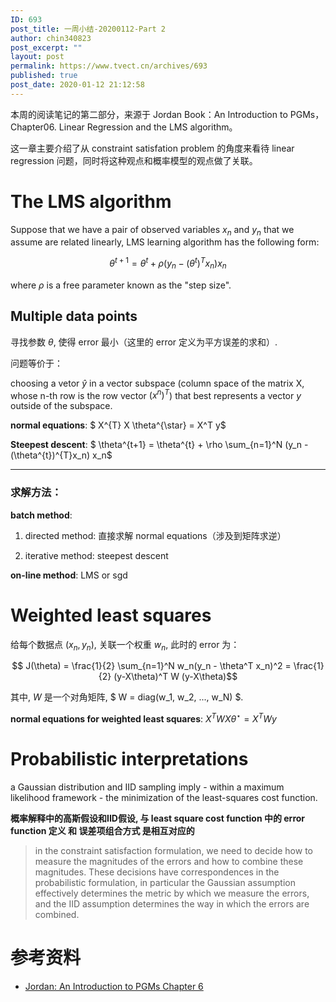 ```yaml
---
ID: 693
post_title: 一周小结-20200112-Part 2
author: chin340823
post_excerpt: ""
layout: post
permalink: https://www.tvect.cn/archives/693
published: true
post_date: 2020-01-12 21:12:58
---
```

本周的阅读笔记的第二部分，来源于 Jordan Book：An Introduction to PGMs，Chapter06. Linear Regression and the LMS algorithm。

这一章主要介绍了从 constraint satisfation problem 的角度来看待 linear regression 问题，同时将这种观点和概率模型的观点做了关联。

<!--more-->

<h1>The LMS algorithm</h1>

Suppose that we have a pair of observed variables $x_n$ and $y_n$ that we assume are related linearly, LMS learning algorithm has the following form:

$$ \theta^{t+1} = \theta^{t} + \rho (y_n - (\theta^{t})^{T}x_n) x_n $$

where $\rho$ is a free parameter known as the "step size".

<h2>Multiple data points</h2>

寻找参数 $\theta$, 使得 error 最小（这里的 error 定义为平方误差的求和）.

问题等价于：

choosing a vetor $\hat{y}$ in a vector subspace (column space of the matrix X, whose n-th row is the row vector $(x^n)^T$) that best represents a vector $y$ outside of the subspace.

<strong>normal equations</strong>: $ X^{T} X \theta^{\star} = X^T y$

<strong>Steepest descent</strong>: $ \theta^{t+1} = \theta^{t} + \rho \sum_{n=1}^N (y_n - (\theta^{t})^{T}x_n) x_n$

<hr />

<h3>求解方法：</h3>

<strong>batch method</strong>:

<ol>
<li>directed method: 直接求解 normal equations（涉及到矩阵求逆）</p></li>
<li><p>iterative method: steepest descent</p></li>
</ol>

<p><strong>on-line method</strong>: LMS or sgd

<h1>Weighted least squares</h1>

给每个数据点 $(x_n, y_n)$, 关联一个权重 $w_n$, 此时的 error 为：

$$ J(\theta) = \frac{1}{2} \sum_{n=1}^N w_n(y_n - \theta^T x_n)^2 = \frac{1}{2} (y-X\theta)^T W (y-X\theta)$$

其中, $W$ 是一个对角矩阵, $ W = diag(w_1, w_2, ..., w_N) $.

<strong>normal equations for weighted least squares</strong>:  $X^T W X \theta^{\star} = X^T W y$

<h1>Probabilistic interpretations</h1>

a Gaussian distribution and IID sampling imply - within a maximum likelihood framework - the minimization of the least-squares cost function.

<strong>概率解释中的高斯假设和IID假设, 与 least square cost function 中的 error function 定义 和 误差项组合方式 是相互对应的</strong>

<blockquote>
  in the constraint satisfaction formulation, we need to decide how to measure the magnitudes of the errors and how to combine these magnitudes. These decisions have correspondences in the probabilistic formulation, in particular the Gaussian assumption effectively determines the metric by which we measure the errors, and the IID assumption determines the way in which the errors are combined.
</blockquote>

<h1>参考资料</h1>

<ul>
<li><a href="">Jordan: An Introduction to PGMs Chapter 6</a></li>
</ul>